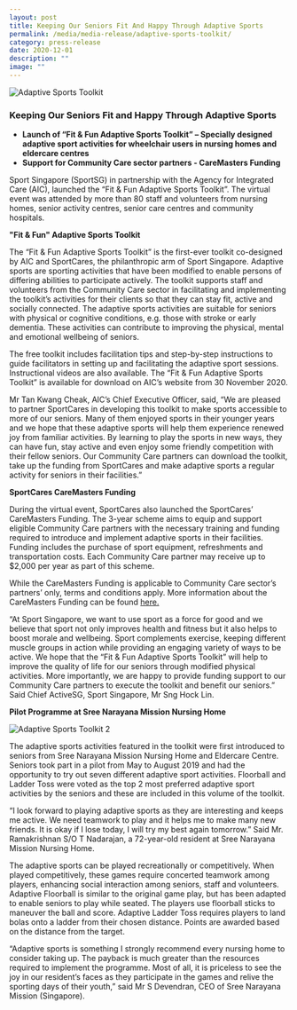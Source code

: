 ```yaml
---
layout: post
title: Keeping Our Seniors Fit And Happy Through Adaptive Sports
permalink: /media/media-release/adaptive-sports-toolkit/
category: press-release
date: 2020-12-01
description: ""
image: ""
---
```

![Adaptive Sports Toolkit](/images/adaptive_sports_toolkit_v2.png)

### Keeping Our Seniors Fit and Happy Through Adaptive Sports

* __Launch of “Fit & Fun Adaptive Sports Toolkit” – Specially designed adaptive sport activities for wheelchair users in nursing homes and eldercare centres__
* __Support for Community Care sector partners - CareMasters Funding__

Sport Singapore (SportSG) in partnership with the Agency for Integrated Care (AIC), launched the “Fit & Fun Adaptive Sports Toolkit”.  The virtual event was attended by more than 80 staff and volunteers from nursing homes, senior activity centres, senior care centres and community hospitals.

__"Fit & Fun" Adaptive Sports Toolkit__

The “Fit & Fun Adaptive Sports Toolkit” is the first-ever toolkit co-designed by AIC and SportCares, the philanthropic arm of Sport Singapore. Adaptive sports are sporting activities that have been modified to enable persons of differing abilities to participate actively. The toolkit supports staff and volunteers from the Community Care sector in facilitating and implementing the toolkit’s activities for their clients so that they can stay fit, active and socially connected. The adaptive sports activities are suitable for seniors with physical or cognitive conditions, e.g. those with stroke or early dementia. These activities can contribute to improving the physical, mental and emotional wellbeing of seniors.

The free toolkit includes facilitation tips and step-by-step instructions to guide facilitators in setting up and facilitating the adaptive sport sessions. Instructional videos are also available. The “Fit & Fun Adaptive Sports Toolkit” is available for download on AIC’s website from 30 November 2020.

Mr Tan Kwang Cheak, AIC’s Chief Executive Officer, said, “We are pleased to partner SportCares in developing this toolkit to make sports accessible to more of our seniors.  Many of them enjoyed sports in their younger years and we hope that these adaptive sports will help them experience renewed joy from familiar activities. By learning to play the sports in new ways, they can have fun, stay active and even enjoy some friendly competition with their fellow seniors. Our Community Care partners can download the toolkit, take up the funding from SportCares and make adaptive sports a regular activity for seniors in their facilities.”

__SportCares CareMasters Funding__

During the virtual event, SportCares also launched the SportCares’ CareMasters Funding. The 3-year scheme aims to equip and support eligible Community Care partners with the necessary training and funding required to introduce and implement adaptive sports in their facilities. Funding includes the purchase of sport equipment, refreshments and transportation costs. Each Community Care partner may receive up to $2,000 per year as part of this scheme.

While the CareMasters Funding is applicable to Community Care sector’s partners’ only, terms and conditions apply. More information about the CareMasters Funding can be found [here.](https://sportcares.sportsingapore.gov.sg/programme-and-impact/adaptive-sports-toolkit/)

“At Sport Singapore, we want to use sport as a force for good and we believe that sport not only improves health and fitness but it also helps to boost morale and wellbeing.  Sport complements exercise, keeping different muscle groups in action while providing an engaging variety of ways to be active. We hope that the “Fit & Fun Adaptive Sports Toolkit” will help to improve the quality of life for our seniors through modified physical activities. More importantly, we are happy to provide funding support to our Community Care partners to execute the toolkit and benefit our seniors.” Said Chief ActiveSG, Sport Singapore, Mr Sng Hock Lin.

__Pilot Programme at Sree Narayana Mission Nursing Home__

![Adaptive Sports Toolkit 2](/images/adaptive_sports_toolkit_v3.png)

The adaptive sports activities featured in the toolkit were first introduced to seniors from Sree Narayana Mission Nursing Home and Eldercare Centre. Seniors took part in a pilot from May to August 2019 and had the opportunity to try out seven different adaptive sport activities.  Floorball and Ladder Toss were voted as the top 2 most preferred adaptive sport activities by the seniors and these are included in this volume of the toolkit. 

“I look forward to playing adaptive sports as they are interesting and keeps me active. We need teamwork to play and it helps me to make many new friends. It is okay if I lose today, I will try my best again tomorrow.” Said Mr. Ramakrishnan S/O T Nadarajan, a 72-year-old resident at Sree Narayana Mission Nursing Home.

The adaptive sports can be played recreationally or competitively. When played competitively, these games require concerted teamwork among players, enhancing
social interaction among seniors, staff and volunteers. Adaptive Floorball is similar to the original game play, but has been adapted to enable seniors to play while seated.  The players use floorball sticks to maneuver the ball and score. Adaptive Ladder Toss requires players to land bolas onto a ladder from their chosen distance. Points are awarded based on the distance from the target.

“Adaptive sports is something I strongly recommend every nursing home to consider taking up. The payback is much greater than the resources required to implement the programme. Most of all, it is priceless to see the joy in our resident’s faces as they participate in the games and relive the sporting days of their youth,” said Mr S Devendran, CEO of Sree Narayana Mission (Singapore).